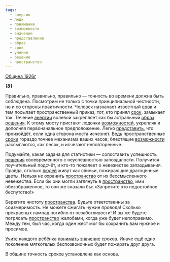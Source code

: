 ```yaml
---
tags:
  - энергия
  - люди
  - понимание
  - возможности
  - значение
  - представление
  - образ
  - срок
  - учение
  - решение
  - пространство
---
```

[Община 1926г](https://127.0.0.1:4002/agni/1926)

___181___

Правильно, правильно, правильно — точность во времени должна быть соблюдена. Посмотрим не только с точки принципиальной честности, но и со стороны практичности. Человек назначает известный [срок](../../../tags/#срок) и тем посылает пространственный приказ; тот, кто принял [срок](../../../tags/#срок), замыкает ток. Течение [энергии](../../../tags/#энергия) волевой закрепляет как бы астральный [образ](../../../tags/#образ) [решения](../../../tags/#решение). К этому мосту пристают лодочки [возможностей](../../../tags/#[возможности](../../../tags/#возможности)), укрепляя и дополняя первоначальное предположение. Легко [представить](../../../tags/#представление), что произойдёт, если одна сторона моста исчезнет. Ведь пространственные [сроки](../../../tags/#срок) гораздо точнее механизма ваших часов; блестящие [возможности](../../../tags/#возможности) рассыпаются, как песок, и исчезают неповторенные.   

Подумайте, какая задача для статистики — сопоставить успешность [решения](../../../tags/#решение) своевременного с неуспешностью запоздалости. Получится поучительный подсчёт, и кто-то пожалеет о невежестве запаздывания. Правда, столько [людей](../../../tags/#люди) живут как свиньи, пожирающие драгоценные цветы. Нельзя не охранить [пространство](../../../tags/#пространство) от их бессмысленного невежества. Если бы они могли заглянуть в [пространство](../../../tags/#пространство), ими обезображенное, то они же сказали бы: «Запретите это недостойное беспутство!»   

Берегите чистоту [пространства](../../../tags/#пространство). Будьте ответственны за соизмеримость. Не можете сжигать чужие провода! Сколько прекрасных лампад погибло от незаботливости! И вы же будете потрясать [пространство](../../../tags/#пространство) жалобами, когда уже будет непоправимо. Между тем, был час, когда один жест мог бы сохранить вам нужное и просимое.   

[Учите](../../../tags/#учение) каждого ребёнка [понимать](../../../tags/#понимание) [значение](../../../tags/#значение) сроков. Иначе ещё одно поколение мягкотелых беспозвоночных будет пожирать друг друга.   

В общине точность сроков установлена как основа.   

